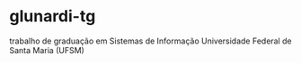 glunardi-tg
===========

trabalho de graduação em Sistemas de Informação Universidade Federal de Santa Maria (UFSM)
